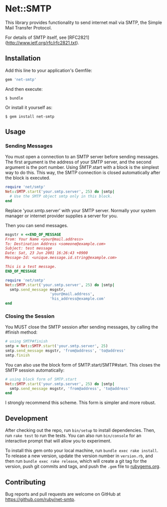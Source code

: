 # Net::SMTP

This library provides functionality to send internet mail via SMTP, the Simple Mail Transfer Protocol.

For details of SMTP itself, see [RFC2821] (http://www.ietf.org/rfc/rfc2821.txt).

## Installation

Add this line to your application's Gemfile:

```ruby
gem 'net-smtp'
```

And then execute:

    $ bundle

Or install it yourself as:

    $ gem install net-smtp

## Usage

### Sending Messages

You must open a connection to an SMTP server before sending messages.
The first argument is the address of your SMTP server, and the second
argument is the port number. Using SMTP.start with a block is the simplest
way to do this. This way, the SMTP connection is closed automatically
after the block is executed.

```ruby
require 'net/smtp'
Net::SMTP.start('your.smtp.server', 25) do |smtp|
  # Use the SMTP object smtp only in this block.
end
```

Replace 'your.smtp.server' with your SMTP server. Normally
your system manager or internet provider supplies a server
for you.

Then you can send messages.

```ruby
msgstr = <<END_OF_MESSAGE
From: Your Name <your@mail.address>
To: Destination Address <someone@example.com>
Subject: test message
Date: Sat, 23 Jun 2001 16:26:43 +0900
Message-Id: <unique.message.id.string@example.com>

This is a test message.
END_OF_MESSAGE

require 'net/smtp'
Net::SMTP.start('your.smtp.server', 25) do |smtp|
  smtp.send_message msgstr,
                    'your@mail.address',
                    'his_address@example.com'
end
```

### Closing the Session

You MUST close the SMTP session after sending messages, by calling
the #finish method:

```ruby
# using SMTP#finish
smtp = Net::SMTP.start('your.smtp.server', 25)
smtp.send_message msgstr, 'from@address', 'to@address'
smtp.finish
```

You can also use the block form of SMTP.start/SMTP#start.  This closes
the SMTP session automatically:

```ruby
# using block form of SMTP.start
Net::SMTP.start('your.smtp.server', 25) do |smtp|
  smtp.send_message msgstr, 'from@address', 'to@address'
end
```

I strongly recommend this scheme.  This form is simpler and more robust.

## Development

After checking out the repo, run `bin/setup` to install dependencies. Then, run `rake test` to run the tests. You can also run `bin/console` for an interactive prompt that will allow you to experiment.

To install this gem onto your local machine, run `bundle exec rake install`. To release a new version, update the version number in `version.rb`, and then run `bundle exec rake release`, which will create a git tag for the version, push git commits and tags, and push the `.gem` file to [rubygems.org](https://rubygems.org).

## Contributing

Bug reports and pull requests are welcome on GitHub at https://github.com/ruby/net-smtp.
